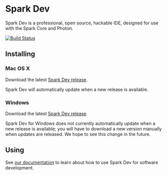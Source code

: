 # Spark Dev

Spark Dev is a professional, open source, hackable IDE, designed for use with the Spark Core and Photon.

[![Build Status](https://magnum.travis-ci.com/spark/spark-dev.svg?token=M4rP8W5QPGszZyem6TGE&branch=master)](https://magnum.travis-ci.com/spark/spark-dev)

## Installing

### Mac OS X

Download the latest [Spark Dev release](https://github.com/spark/spark-dev/releases).

Spark Dev will automatically update when a new release is available.

### Windows

Download the latest [Spark Dev release](https://github.com/spark/spark-dev/releases).

Spark Dev for Windows does not currently automatically update when a new release is available; you will have to download a new version manually when updates are released. We hope to see this change in the future.

## Using

See [our documentation](http://docs.spark.io/dev) to learn about how to use Spark Dev for software development.
